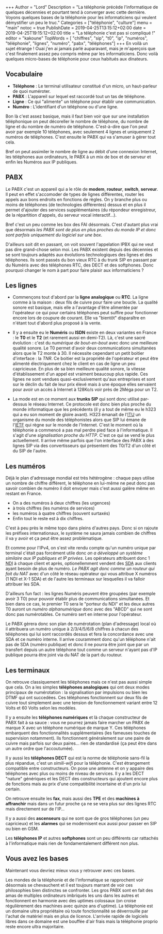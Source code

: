 +++
Author = "Lord"
Description = "La téléphonie précède l'informatique de quelques décennies et pourtant tend à converger avec cette dernière. Voyons quelques bases de la téléphonie pour les informaticiens qui veulent démystifier un peu le truc."
Categories = ["téléphonie", "culture"]
menu = "main"
notoc = true
PublishDate = 2019-04-25T13:15:12+02:00
date = 2019-04-25T19:15:12+02:00
title = "La téléphonie c'est pas si compliqué !"
editor = "kakoune"
TopWords = [  "chiffres", "sip", "t0", "ip", "numéros", "téléphonie", "lignes", "numéro", "pabx", "téléphones"]
+++
En voilà un sujet étrange !
Ouai j'en ai jamais parlé auparavant, mais je m'aperçois que c'est finalement assez peu compris même par les informaticiens.
Donc voilà quelques micro-bases de téléphonie pour ceux habitués aux dinateurs.

## Vocabulaire

  - **Téléphone** : Le terminal utilisateur constitué d'un micro, un haut-parleur de quoi numéroter.
  - **PABX** : L'appareil sur lequel est raccordé tout un tas de téléphone.
  - **Ligne** : Ce qui "alimente" un téléphone pour établir une communication.
  - **Numéro** : L'identifiant d'un téléphone ou d'une ligne.

Bon là c'est assez basique, mais il faut bien voir que sur une installation téléphonique on peut décoreller le nombre de téléphone, du nombre de ligne et du nombre de numéro de téléphone.
C'est-à-dire que l'on peut avoir par exemple 10 téléphones, avec seulement 4 lignes et uniquement 2 numéros de téléphones.
C'est ensuite le PABX qui va s'amuser à gérer tout cela.

Bref on peut assimiler le nombre de ligne au débit d'une connexion Internet, les téléphones aux ordinateurs, le PABX à un mix de box et de serveur et enfin les Numéros aux IP publiques.

## PABX

Le PABX c'est un appareil qui a le rôle de **modem**, **routeur**, **switch**, **serveur**.
Il peut en effet s'accomoder de types de lignes différentes, router les appels aux bons endroits en fonctions de règles.
On y branche plus ou moins de téléphones (de technologies différentes) dessus et en plus il permet d'ajouter des services supplémentaires (du répondeur enregistreur, de la répartition d'appels, du serveur vocal interactif…).

Bref c'est un peu comme les box des FAI désormais.
C'est d'autant plus vrai que désormais *les PABX sont de plus en plus proches du monde IP et donc sont parfois uniquement du logiciel sur une box*.

D'ailleurs soit dit en passant, on voit souvent l'appelation IPBX qui ne veut pas dire grand-chose selon moi.
Les PABX existent depuis des décennies et se sont toujours adaptés aux évolutions technologiques des lignes et des téléphones.
Ils sont passés du bon vieux RTC à du trunk SIP en passant par du Numéris avec des téléphones RTC, des DECT et des softphones.
Donc pourquoi changer le nom à part pour faire plaisir aux informaticiens ?

## Les lignes

  - Commençons tout d'abord par la **ligne analogique** ou **RTC**.
La ligne comme à la maison : deux fils de cuivre pour faire une boucle.
La qualité sonore est basique, mais elle a l'avantage d'être alimentée par l'opérateur ce qui pour certains téléphones peut suffire pour fonctionner encore lors de coupure de courant.
Elle va "bientôt" disparaître en n'étant tout d'abord plus proposé à la vente.

  - Il y a ensuite eu le **Numéris** ou **ISDN** existe en deux variantes en France : le **T0** et le **T2** (et rarement aussi en demi-T2).
Là, c'est une sacré évolution : c'est du *numérique de bout-en-bout* avec donc une meilleure qualité sonore.
Le T0 permet d'avoir deux communications simultanées alors que le T2 monte à 30.
Il nécessite cependant un petit boitier d'interface : la *TNR*.
Ce boitier est la propriété de l'opérateur et peut être alimenté électriquement chez le client en cas de ligne un peu capricieuse.
En plus de sa bien meilleure qualité sonore, la vitesse d'établissement d'un appel est vraiment beaucoup plus rapide.
Ces lignes ne sont vendues quasi-exclusivement qu'aux entreprises et sont sur le déclin du fait de leur prix élevé mais à une époque elles servaient pour avoir un accès à Internet à 128Ko/s voir près de 2Méga pour un T2.

  - La mode est en ce moment aux **trunks SIP** qui sont donc utilisé par-dessus le réseau Internet.
Ce protocole est donc bien plus proche du monde informatique que les précédents (il y a tout de même eu le h323 qui a eu son moment de gloire avant).
H323 émanait de l'[ITU](https://en.wikipedia.org/wiki/ITU-T) un organisme du monde des téléphonistes alors que SIP lui émane de l'[IETF](https://en.wikipedia.org/wiki/Internet_Engineering_Task_Force) qui règne sur le monde de l'Internet.
C'est le moment où la téléphonie a commencé a pas mal perdre pied face à l'informatique.
Il s'agit d'une *signalisation proche du HTTP*.
C'est ce qui se vend le plus actuellement.
Il arrive même parfois que l'on interface des PABX à des lignes SIP via des convertisseurs qui présentent des T0/T2 d'un côté et du SIP de l'autre.

## Les numéros

Déjà le plan d'adressage mondial est très hétérogène : chaque pays utilise un nombre de chiffre différent, le téléphone en lui-même ne peut donc pas savoir combien de numéro il doit envoyer mais c'est aussi galère même en restant en France.

  - On a des numéros à deux chiffres (les urgences)
  - à trois chiffres (les numéros de services)
  - les numéros à quatre chiffres (souvent surtaxés)
  - Enfin tout le reste est à dix chiffres.

C'est à peu près le même topo dans pleins d'autres pays.
Donc si on rajoute les préfixes internationaux, le système ne saura jamais combien de chiffres il va y avoir et ça peut être assez problèmatique.

Et comme pour l'IPv4, on s'est vite rendu compte qu'un numéro unique par terminal c'était pas forcément utile donc *on a développé un système similaire aux IP publiques et IP privées*.
Les opérateurs attribuent donc 1 <abbr title="Numéro de Désignation d'Installation">NDI</abbr> à chaque client et après, optionellemment vendent des <abbr title="Sélection Directe à l'Arrivée">SDA</abbr> aux clients ayant besoin de plus de numéro.
*Le PABX agit donc comme un routeur qui fait du NAT* avec d'un côté le réseau opérateur qui vous attribue X numéros (1 NDI et X-1 SDA) et de l'autre les terminaux sur lesquelles il va falloir attribuer les SDA.

D'ailleurs fun fact : les lignes Numéris peuvent être groupées (par exemple avoir 3 T0) pour pouvoir établir plus de communications simultanées.
Et bien dans ce cas, le premier T0 sera le "porteur du NDI" et les deux autres T0 auront un *numéro alphanumérique* donc avec des "ABCD" qui ne sont donc pas numérotables.
Ce numéro sert en interne pour l'opérateur.

Le PABX gèrera donc son plan de numérotation (plan d'adressage) local où il attribuera un numéro unique à 2/3/4/5/6/8 chiffres à chacun des téléphones qui lui sont raccordés dessus et fera la concordance avec une SDA et ce numéro interne.
Il arrive couramment donc qu'un téléphone n'ait pas de SDA (numéro publique) et donc il ne pourra être joint que par un transfert depuis un autre téléphone tout comme un serveur n'ayant pas d'IP publique pourra être joint via du NAT de la part du routeur.

## Les terminaux

On retrouve classiquement les téléphones mais ce n'est pas aussi simple que cela.
On a les simples **téléphones analogiques** qui ont deux modes principaux de numérotation : la signalisation par impulsions ou bien les DTMF qui ont succedées.
Ces téléphones fonctionnent sur deux fils de cuivre tout simplement avec une tension de fonctionnement variant entre 12 Volts et 60 Volts selon les modèles.

Il y a ensuite les **téléphones numériques** et là chaque constructeur de PABX fait à sa sauce : vous ne pourrez jamais faire marcher un PABX de marque X avec un téléphone numérique de marque Y.
Ces téléphones embarquent des fonctionnalités supplémentaires (les fameuses touches de supervision notamment).
Ils fonctionnent généralement sur une paire de cuivre mais parfois sur deux paires… rien de standardisé (ça peut être dans un autre ordre que l'accoutumée).

Il y aussi les **téléphones DECT** qui est la norme de téléphonie sans-fil la plus répandue, c'est un *simili-wifi* pour la téléphonie.
C'est étrangement compatible entre constructeurs.
On pose une antenne et on y appaire des téléphones avec plus ou moins de niveau de services.
Il y a les DECT "nature" génériques et les DECT des constructeurs qui ajoutent encore plus de fonctions mais au prix d'une compatibilité incertaine et d'un prix lui certain.

On retrouve ensuite les **fax**, mais aussi des **TPE** et des **machines à affranchir** mais dans un futur proche ça ne se vera plus sur des lignes RTC mais directement sur de l'IP…

Il y a aussi des **ascenseurs** qui ne sont que de gros téléphones (un peu capricieux) et les **alarmes** qui se modernisent eux aussi pour passer en SIP ou bien en GSM.

Les **téléphones IP** et autres **softphones** sont un peu différents car rattachés à l'informatique mais rien de fondamentalement différent non plus.

## Vous avez les bases
Maintenant vous devriez mieux vous y retrouver avec ces bases.

Les mondes de la téléphonie et de l'informatique se rapprochent voir désormais se chevauchent et il est toujours marrant de voir ces philosophies bien distinctes se confronter.
Les gros PABX sont en fait des amas de multiples ordinateurs imbriqués les uns dans les autres et fonctionnent en harmonie avec des uptimes colossaux (on croise régulièrement des machines avec quinze ans d'uptime).
La téléphonie est un domaine ultra propriétaire où toute fonctionnalité se déverrouille par l'achat de matériel mais en plus de licence.
L'arrivée rapide de logiciels libres dans ce domaine est une bouffée d'air frais mais la téléphonie proprio reste encore ultra majoritaire.
